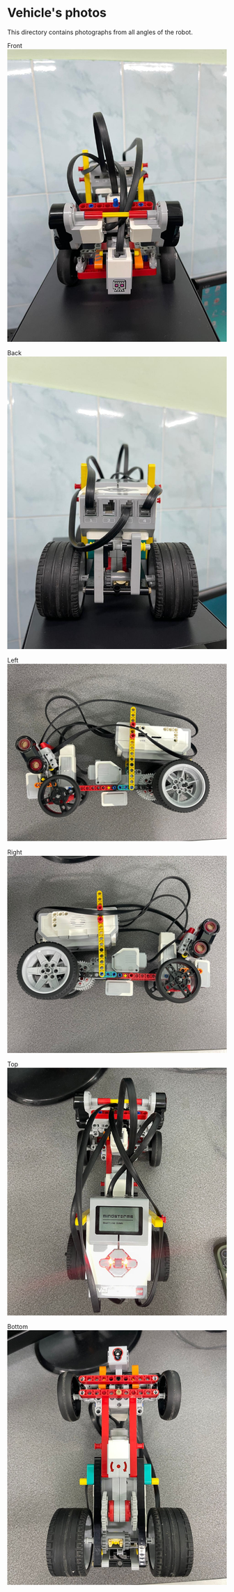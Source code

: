 Vehicle's photos
====

This directory contains photographs from all angles of the robot.

Front
![1](https://github.com/csvprobotica/HypeTech/blob/main/v-photos/V1/HypeTech-Front.jpg)

Back
![2](https://github.com/csvprobotica/HypeTech/blob/main/v-photos/V1/HypeTech-Back.jpg)

Left
![3](https://github.com/csvprobotica/HypeTech/blob/main/v-photos/V1/HypeTech-Left.jpg)

Right
![4](https://github.com/csvprobotica/HypeTech/blob/main/v-photos/V1/HypeTech-Right.jpg)

Top
![5](https://github.com/csvprobotica/HypeTech/blob/main/v-photos/V1/HypeTech-Top.jpg)

Bottom
![6](https://github.com/csvprobotica/HypeTech/blob/main/v-photos/V1/HypeTech-Bottom.jpg)
